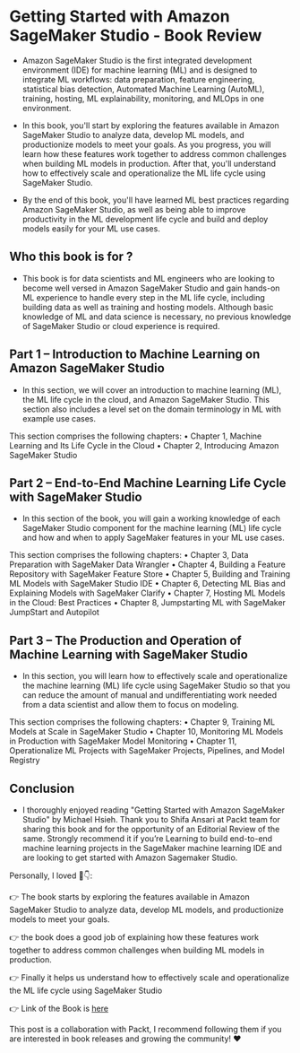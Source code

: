 # Getting Started with Amazon SageMaker Studio - Book Review

- Amazon SageMaker Studio is the first integrated development environment (IDE) for machine learning (ML) and is designed to integrate ML workflows: data preparation, feature engineering, statistical bias detection, Automated Machine Learning (AutoML), 
training, hosting, ML explainability, monitoring, and MLOps in one environment.

- In this book, you'll start by exploring the features available in Amazon SageMaker Studio to analyze data, develop ML models, and productionize models to meet your goals. As you progress, you will learn how these features work together to address common challenges when building ML models in production. After that, you'll understand how to effectively scale and operationalize the ML life cycle using SageMaker Studio.

- By the end of this book, you'll have learned ML best practices regarding Amazon SageMaker Studio, as well as being able to improve productivity in the ML development life cycle and build and deploy models easily for your ML use cases.

## Who this book is for ?

- This book is for data scientists and ML engineers who are looking to become well versed in Amazon SageMaker Studio and gain hands-on ML experience to handle every step in the ML life cycle, including building data as well as training and hosting models. 
Although basic knowledge of ML and data science is necessary, no previous knowledge of SageMaker Studio or cloud experience is required.

## Part 1 – Introduction to Machine Learning on Amazon SageMaker Studio

- In this section, we will cover an introduction to machine learning (ML), the ML life cycle in the cloud, and Amazon SageMaker Studio. This section also includes a level set on the domain terminology in ML with example use cases.

This section comprises the following chapters:
• Chapter 1, Machine Learning and Its Life Cycle in the Cloud
• Chapter 2, Introducing Amazon SageMaker Studio

## Part 2 – End-to-End Machine Learning Life Cycle with SageMaker Studio

- In this section of the book, you will gain a working knowledge of each SageMaker Studio component for the machine learning (ML) life cycle and how and when to apply SageMaker features in your ML use cases. 

This section comprises the following chapters:
• Chapter 3, Data Preparation with SageMaker Data Wrangler
• Chapter 4, Building a Feature Repository with SageMaker Feature Store
• Chapter 5, Building and Training ML Models with SageMaker Studio IDE
• Chapter 6, Detecting ML Bias and Explaining Models with SageMaker Clarify
• Chapter 7, Hosting ML Models in the Cloud: Best Practices
• Chapter 8, Jumpstarting ML with SageMaker JumpStart and Autopilot

## Part 3 – The Production and Operation of Machine Learning with SageMaker Studio

- In this section, you will learn how to effectively scale and operationalize the machine learning (ML) life cycle using SageMaker Studio so that you can reduce the amount of manual and undifferentiating work needed from a data scientist and allow them to focus on modeling.

This section comprises the following chapters:
• Chapter 9, Training ML Models at Scale in SageMaker Studio
• Chapter 10, Monitoring ML Models in Production with SageMaker Model Monitoring
• Chapter 11, Operationalize ML Projects with SageMaker Projects, Pipelines, and Model Registry

## Conclusion

- I thoroughly enjoyed reading "Getting Started with Amazon SageMaker Studio" by Michael Hsieh. Thank you to Shifa Ansari at Packt team for sharing this book and for the opportunity of an Editorial Review of the same. Strongly recommend it if you’re Learning to build end-to-end machine learning projects 
in the SageMaker machine learning IDE and are looking to get started with Amazon Sagemaker Studio.

Personally, I loved 👀👇:

👉 The book starts by exploring the features available in Amazon SageMaker Studio to analyze data, develop ML models, and productionize models to meet your goals.

👉 the book does a good job of explaining how these features work together to address common challenges when building ML models in production.

👉 Finally it helps us understand how to effectively scale and operationalize the ML life cycle using SageMaker Studio

👉 Link of the Book is [here](https://packt.link/fxo3Y) 

This post is a collaboration with Packt, I recommend following them if you are interested in book releases and growing the community! ❤